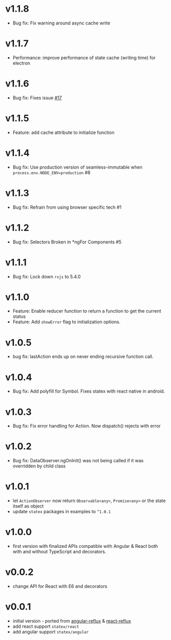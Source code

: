 
# v1.1.8
* Bug fix: Fix warning around async cache write

# v1.1.7
* Performance: improve performance of state cache (writing time) for electron

# v1.1.6
* Bug fix: Fixes issue [#17](https://github.com/rintoj/statex/issues/17)

# v1.1.5
* Feature: add cache attribute to initialize function

# v1.1.4

* Bug fix: Use production version of seamless-immutable when `process.env.NODE_ENV=production` #8

# v1.1.3

* Bug fix: Refrain from using browser specific tech #1

# v1.1.2

* Bug fix: Selectors Broken in *ngFor Components #5

# v1.1.1

* Bug fix: Lock down `rxjs` to 5.4.0

# v1.1.0

* Feature: Enable reducer function to return a function to get the current status
* Feature: Add `showError` flag to initialization options.

# v1.0.5

* bug fix: lastAction ends up on never ending recursive function call.

# v1.0.4

* Bug fix: Add polyfill for Symbol. Fixes statex with react native in android.

# v1.0.3

* Bug fix: Fix error handling for Action. Now dispatch() rejects with error

# v1.0.2

* Bug fix: DataObserver.ngOnInit() was not being called if it was overridden by child class

# v1.0.1

* let `ActionObserver` now return `Observable<any>`, `Promise<any>` or the state itself as object
* update `statex` packages in examples to `^1.0.1`

# v1.0.0

* first version with finalized APIs compatible with Angular & React both with and without TypeScript and decorators.

# v0.0.2

* change API for React with E6 and decorators

# v0.0.1

* initial version - ported from [angular-reflux](https://github.com/rintoj/angular-reflux) & [react-reflux](https://github.com/rintoj/react-reflux)
* add react support `statex/react`
* add angular support `statex/angular`